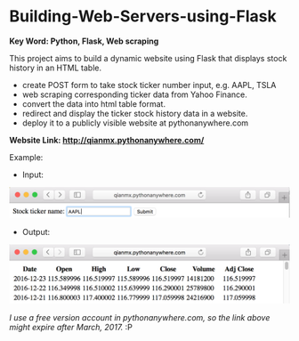 # Building-Web-Servers-using-Flask
**Key Word: Python, Flask, Web scraping**

This project aims to build a dynamic website using Flask that displays stock history in an HTML table. 

* create POST form to take stock ticker number input, e.g. AAPL, TSLA
* web scraping corresponding ticker data from Yahoo Finance.
* convert the data into html table format.
* redirect and display the ticker stock history data in a website.
* deploy it to a publicly visible website at pythonanywhere.com

**Website Link: http://qianmx.pythonanywhere.com/**

Example: 

* Input:

![alt tag](https://github.com/qianmx/Building-Web-Servers-using-Flask/blob/master/screenshot/submit_form.png)

* Output:

![alt tag](https://github.com/qianmx/Building-Web-Servers-using-Flask/blob/master/screenshot/output.png)

_I use a free version account in pythonanywhere.com, so the link above might expire after March, 2017._ :P
